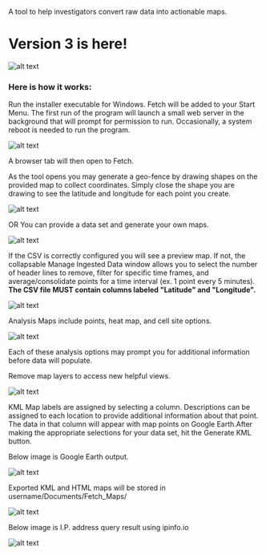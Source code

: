 A tool to help investigators convert raw data into actionable maps. 

# Version 3 is here!


![alt text](https://user-images.githubusercontent.com/73806121/228633379-85d9099e-33b9-4ccf-841f-9f012e994a85.png)

### Here is how it works:
Run the installer executable for Windows.
Fetch will be added to your Start Menu. The first run of the program will launch a small web server in the background that will prompt for permission to run.  Occasionally, a system reboot is needed to run the program. 

![alt text](https://user-images.githubusercontent.com/73806121/228640870-cfb2cb6e-9855-4c00-8890-f83359621282.png)

A browser tab will then open to Fetch.

As the tool opens you may generate a geo-fence by drawing shapes on the provided map to collect coordinates. Simply close the shape you are drawing to see the latitude and longitude for each point you create. 

![alt text](https://user-images.githubusercontent.com/73806121/228658331-31734cbf-5ee8-4ce9-b3c3-68b76b802609.png)

OR  You can provide a data set and generate your own maps.

![alt text](https://user-images.githubusercontent.com/73806121/228634875-80765455-a23b-48a2-abe7-80dc9c930c8b.png)

If the CSV is correctly configured you will see a preview map. If not, the collapsable Manage Ingested Data window allows you to select the number of header lines to remove, filter for specific time frames, and average/consolidate points for a time interval (ex. 1 point every 5 minutes).  **The CSV file MUST contain columns labeled "Latitude" and "Longitude".**

![alt text](https://user-images.githubusercontent.com/73806121/228635721-460059b3-dab4-4f1f-b652-6c9f586df7ab.png)

Analysis Maps include points, heat map, and cell site options.

![alt text](https://user-images.githubusercontent.com/73806121/228637473-05096005-f11b-46f1-bf14-58629ef7e2c0.png)

Each of these analysis options may prompt you for additional information before data will populate. 

Remove map layers to access new helpful views.

![alt text](https://user-images.githubusercontent.com/73806121/228639100-54afb552-2309-4f5c-80a4-1e82b46ef334.png)

KML Map labels are assigned by selecting a column. Descriptions can be assigned to each location to provide additional information about that point. The data in that column will appear with map points on Google Earth.After making the appropriate selections for your data set, hit the Generate KML button.  

Below image is Google Earth output.

![alt text](https://user-images.githubusercontent.com/73806121/216791825-56539e9d-67fc-483c-b8b7-1052e5805f0b.png)

Exported KML and HTML maps will be stored in username/Documents/Fetch_Maps/

![alt text](https://user-images.githubusercontent.com/73806121/228637714-52c48ce7-6400-491c-a58e-7cd537fcab3d.png)

Below image is I.P. address query result using ipinfo.io

![alt text](https://user-images.githubusercontent.com/73806121/228654864-60173577-0cfc-4ab7-bcab-a8eabd65d764.png)

